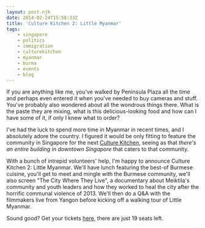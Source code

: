 ```yaml
---
layout: post.njk
date: 2014-02-24T15:58:33Z
title: 'Culture Kitchen 2: Little Myanmar'
tags:
    - singapore
    - politics
    - immigration
    - culturekitchen
    - myanmar
    - burma
    - events
    - blog
---
```


If you are anything like me, you've walked by Peninsula Plaza all the time and perhaps even entered it when you've needed to buy cameras and stuff. You've probably also wondered about all the wondrous things there. What is the paste they are mixing, what is this delicious-looking food and how can I have some of it, if only I knew what to order?

I've had the luck to spend more time in Myanmar in recent times, and I absolutely adore the country. I figured it would be only fitting to feature the community in Singapore for the next [Culture Kitchen](http://culturekitchen.sg), seeing as that _there's an entire building in downtown Singapore_ that caters to that community.

With a bunch of intrepid volunteers' help, I'm happy to announce Culture Kitchen 2: Little Myanmar. We'll have lunch featuring the best-of Burmese cuisine, you'll get to meet and mingle with the Burmese community, we'll also screen "The City Where They Live", a documentary about Meiktila's community and youth leaders and how they worked to heal the city after the horrific communal violence of 2013. We'll then do a Q&A with the filmmakers live from Yangon before kicking off a walking tour of Little Myanmar.

Sound good? Get your tickets [here](http://peatix.com/event/30159/view), there are just 19 seats left.
